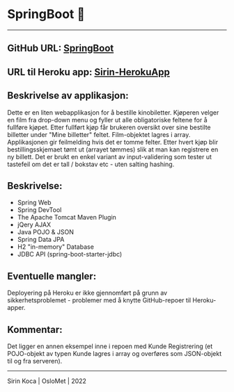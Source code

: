 # SpringBoot 🚀 
***

## GitHub URL: [SpringBoot](https://github.com/sirin-koca/SpringBoot)

## URL til Heroku app: [Sirin-HerokuApp](https://data1700-oblig2-sirin.herokuapp.com/) 

## Beskrivelse av applikasjon: 
Dette er en liten webapplikasjon for å bestille kinobiletter. Kjøperen velger en film fra drop-down menu og fyller ut alle obligatoriske feltene for å fullføre kjøpet. Etter fullført kjøp får brukeren oversikt over sine bestilte billetter under "Mine billetter" feltet. Film-objektet lagres i array. Applikasjonen gir feilmelding hvis det er tomme felter. Etter hvert kjøp blir bestillingsskjemaet tømt ut (arrayet tømmes) slik at man kan registrere en ny billett. Det er brukt en enkel variant av input-validering som tester ut tastefeil om det er tall / bokstav etc - uten salting hashing.

## Beskrivelse:
* Spring Web
* Spring DevTool
* The Apache Tomcat Maven Plugin
* jQery AJAX
* Java POJO & JSON 
* Spring Data JPA
* H2 "in-memory" Database
* JDBC API (spring-boot-starter-jdbc)

## Eventuelle mangler:
Deployering på Heroku er ikke gjennomført på grunn av sikkerhetsproblemet - problemer med å knytte GitHub-repoer til Heroku-apper.

## Kommentar:
Det ligger en annen eksempel inne i repoen med Kunde Registrering (et POJO-objekt av typen Kunde lagres i array og overføres som JSON-objekt til og fra serveren).

***
Sirin Koca | OsloMet | 2022
